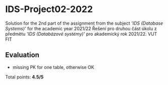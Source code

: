 # IDS-Project02-2022

Solution for the 2nd part of the assignment from the subject *'IDS (Database Systems)'* for the academic year 2021/22
Řešení pro druhou část úkolu z předmětu *'IDS (Databázové systémy)'* pro akademický rok 2021/22.
VUT FIT

## Evaluation
- missing PK for one table, otherwise OK

Total points: **4.5/5**
